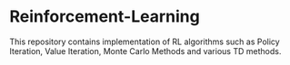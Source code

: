 # Reinforcement-Learning
This repository contains implementation of RL algorithms such as Policy Iteration, Value Iteration, Monte Carlo Methods and various TD methods.
